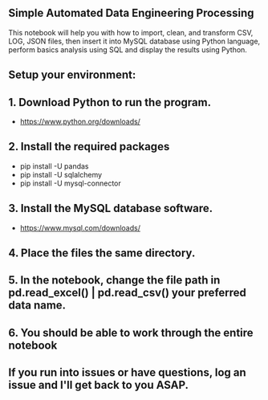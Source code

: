 ## Simple Automated Data Engineering Processing
This notebook will help you with how to import, clean, and transform CSV, LOG, JSON files, then insert it into MySQL database using Python language, perform basics analysis using SQL and display the results using Python.

## Setup your environment:

## 1. Download Python to run the program.
- https://www.python.org/downloads/
## 2. Install the required packages
- pip install -U pandas
- pip install -U sqlalchemy
- pip install -U mysql-connector
## 3. Install the MySQL database software.
- https://www.mysql.com/downloads/
## 4. Place the files the same directory.
## 5. In the notebook, change the file path in pd.read_excel() | pd.read_csv() your preferred data name.
## 6. You should be able to work through the entire notebook
## If you run into issues or have questions, log an issue and I'll get back to you ASAP.
